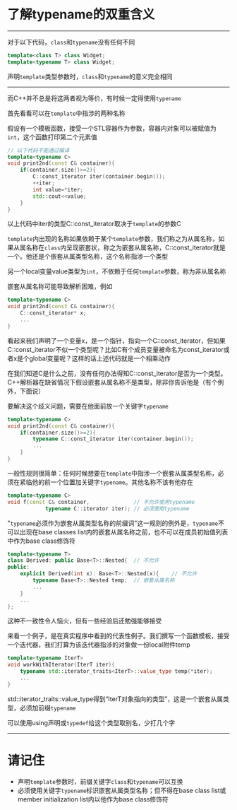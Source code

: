 # 了解typename的双重含义

---

对于以下代码，`class`和`typename`没有任何不同

```cpp
template<class T> class Widget;
template<typename T> class Widget;
```

声明`template`类型参数时，`class`和`typename`的意义完全相同

---

而C++并不总是将这两者视为等价，有时候一定得使用`typename`

首先看看可以在`template`中指涉的两种名称

假设有一个模板函数，接受一个STL容器作为参数，容器内对象可以被赋值为`int`，这个函数打印第二个元素值

```cpp
// 以下代码不能通过编译
template<typename C>
void print2nd(const C& container){
    if(container.size()>=2){
        C::const_iterator iter(container.begin());
        ++iter;
        int value=*iter;
        std::cout<<value;
    }
}
```

以上代码中iter的类型C::const_iterator取决于`template`的参数C

`template`内出现的名称如果依赖于某个`template`参数，我们称之为从属名称，如果从属名称在`class`内呈现嵌套状，称之为嵌套从属名称，C::const_iterator就是一个。他还是个嵌套从属类型名称，这个名称指涉一个类型

另一个local变量value类型为`int`，不依赖于任何`template`参数，称为非从属名称

嵌套从属名称可能导致解析困难，例如

```cpp
template<typename C>
void print2nd(const C& container){
    C::const_iterator* x;
    ...
}
```

看起来我们声明了一个变量x，是一个指针，指向一个C::const_iterator，但如果C::const_iterator不似一个类型呢？比如C有个成员变量被命名为const_iterator或者x是个global变量呢？这样的话上述代码就是一个相乘动作

在我们知道C是什么之前，没有任何办法得知C::const_iterator是否为一个类型。C++解析器在缺省情况下假设嵌套从属名称不是类型，除非你告诉他是（有个例外，下面说）

要解决这个歧义问题，需要在他面前放一个关键字`typename`

```cpp
template<typename C>
void print2nd(const C& container){
    if(container.size()>=2){
        typename C::const_iterator iter(container.begin());
        ...
    }
}
```

一般性规则很简单：任何时候想要在`template`中指涉一个嵌套从属类型名称，必须在紧临他的前一个位置加关键字`typename`。其他名称不该有他存在

```cpp
template<typename C>
void f(const C& container,              // 不允许使用typename
            typename C::iterator iter); // 必须使用typename
```

"`typename`必须作为嵌套从属类型名称的前缀词"这一规则的例外是，`typename`不可以出现在base classes list内的嵌套从属名称之前，也不可以在成员初始值列表中作为base class修饰符

```cpp
template<typename T>
class Derived: public Base<T>::Nested{  // 不允许
public:
    explicit Derived(int x): Base<T>::Nested(x){    // 不允许
        typename Base<T>::Nested temp;  // 嵌套从属名称
        ...
    }
    ...
};
```

这种不一致性令人恼火，但有一些经验后还勉强能够接受

来看一个例子，是在真实程序中看到的代表性例子。我们撰写一个函数模板，接受一个迭代器，我们打算为该迭代器指涉的对象做一份local附件temp

```cpp
template<typename IterT>
void workWithIterator(IterT iter){
    typename std::iterator_traits<IterT>::value_type temp(*iter);
    ...
}
```

std::iterator_traits<IterT>::value_type得到“IterT对象指向的类型”，这是一个嵌套从属类型，必须加前缀`typename`

可以使用using声明或`typedef`给这个类型取别名，少打几个字

---

# 请记住

- 声明`template`参数时，前缀关键字`class`和`typename`可以互换
- 必须使用关键字`typename`标识嵌套从属类型名称；但不得在base class list或member initialization list内以他作为base class修饰符
